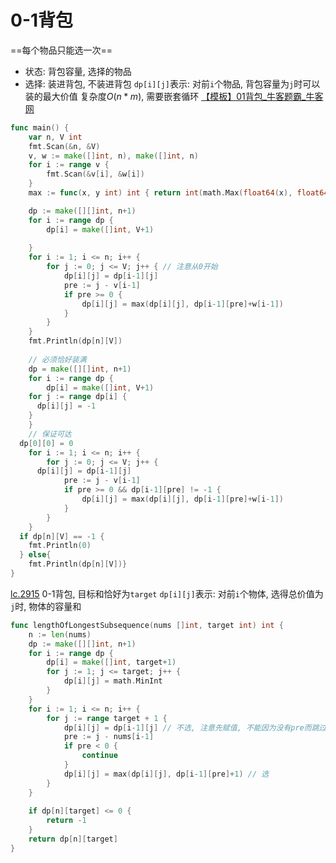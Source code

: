 # 0-1背包
==每个物品只能选一次==
- 状态: 背包容量, 选择的物品
- 选择: 装进背包, 不装进背包
`dp[i][j]`表示: 对前`i`个物品, 背包容量为`j`时可以装的最大价值 
复杂度$O(n * m)$, 需要嵌套循环
[【模板】01背包_牛客题霸_牛客网](https://www.nowcoder.com/practice/fd55637d3f24484e96dad9e992d3f62e?tpId=308&tqId=2032484&sourceUrl=%2Fexam%2Foj%3Fpage%3D1%26tab%3D%25E7%25AE%2597%25E6%25B3%2595%25E7%25AF%2587%26topicId%3D308)
```go
func main() {
	var n, V int
	fmt.Scan(&n, &V)
	v, w := make([]int, n), make([]int, n)
	for i := range v {
		fmt.Scan(&v[i], &w[i])
	}
	max := func(x, y int) int { return int(math.Max(float64(x), float64(y))) }

	dp := make([][]int, n+1)
	for i := range dp {
		dp[i] = make([]int, V+1)
    
	}
	for i := 1; i <= n; i++ {
		for j := 0; j <= V; j++ { // 注意从0开始
			dp[i][j] = dp[i-1][j]
			pre := j - v[i-1]
			if pre >= 0 {
				dp[i][j] = max(dp[i][j], dp[i-1][pre]+w[i-1])
			}
		}
	}
	fmt.Println(dp[n][V])
	
	// 必须恰好装满
	dp = make([][]int, n+1)
	for i := range dp {
		dp[i] = make([]int, V+1)
    for j := range dp[i] {
      dp[i][j] = -1
    }
	}
	// 保证可达
  dp[0][0] = 0
	for i := 1; i <= n; i++ {
		for j := 0; j <= V; j++ {
      dp[i][j] = dp[i-1][j]
			pre := j - v[i-1]
			if pre >= 0 && dp[i-1][pre] != -1 {
				dp[i][j] = max(dp[i][j], dp[i-1][pre]+w[i-1])
			}
		}
	}
  if dp[n][V] == -1 {
    fmt.Println(0)
  } else{
	fmt.Println(dp[n][V])}
}
```

[lc.2915](https://leetcode.cn/problems/length-of-the-longest-subsequence-that-sums-to-target/)
0-1背包, 目标和恰好为`target`
`dp[i][j]`表示: 对前`i`个物体, 选得总价值为`j`时, 物体的容量和
```go
func lengthOfLongestSubsequence(nums []int, target int) int {
	n := len(nums)
	dp := make([][]int, n+1)
	for i := range dp {
		dp[i] = make([]int, target+1)
		for j := 1; j <= target; j++ {
			dp[i][j] = math.MinInt
		}
	}
	for i := 1; i <= n; i++ {
		for j := range target + 1 {
			dp[i][j] = dp[i-1][j] // 不选, 注意先赋值, 不能因为没有pre而跳过
			pre := j - nums[i-1]
			if pre < 0 {
				continue
			}
			dp[i][j] = max(dp[i][j], dp[i-1][pre]+1) // 选
		}
	}
	
	if dp[n][target] <= 0 {
		return -1
	}
	return dp[n][target]
}
```